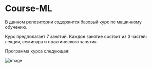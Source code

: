 # Course-ML
В данном репозитории содержится базовый курс по машинному обучению. 

Курс предполагает 7 занятий. Каждое занятие состоит из 3 частей: лекции, семинара и практического занятия. 

Программа курса следующая:

![image](https://user-images.githubusercontent.com/94602743/205161840-c5aa74b7-c666-4dec-ae31-0e3d48af6b58.png)
